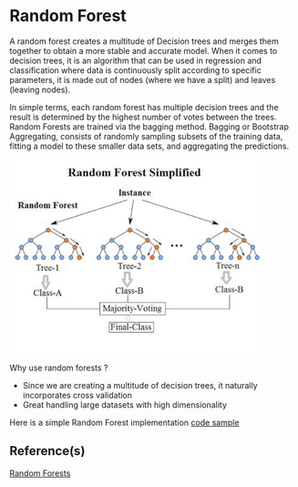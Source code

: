 # Random Forest

A random forest creates a multitude of Decision trees and merges them together to obtain a more stable and accurate model.
When it comes to decision trees, it is an algorithm that can be used in regression and classification where data is continuously split according to specific parameters, it is 
made out of nodes (where we have a split) and leaves (leaving nodes).

In simple terms, each random forest has multiple decision trees and the result is determined by the highest number of votes between the trees.
Random Forests are trained via the bagging method. Bagging or Bootstrap Aggregating, consists of randomly sampling subsets of
the training data, fitting a model to these smaller data sets, and aggregating the predictions.

![random_forest](../docs/RandomForest.png)

Why use random forests ?
* Since we are creating a multitude of decision trees, it naturally incorporates cross validation
* Great handling large datasets with high dimensionality

Here is a simple Random Forest implementation [code sample](../basic_machine_learning/random_forest.py)

## Reference(s)
[Random Forests](https://link.springer.com/article/10.1023/A:1010933404324)